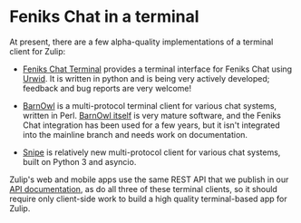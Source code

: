# Feniks Chat in a terminal

At present, there are a few alpha-quality implementations of a terminal
client for Zulip:

* [Feniks Chat Terminal](https://github.com/zulip/zulip-terminal) provides a
terminal interface for Feniks Chat using [Urwid](http://urwid.org). It is
written in python and is being very actively developed; feedback and
bug reports are very welcome!

* [BarnOwl](https://github.com/aglasgall/barnowl/tree/zulip) is a
multi-protocol terminal client for various chat systems, written in
Perl.  [BarnOwl itself](https://barnowl.mit.edu/) is very mature
software, and the Feniks Chat integration has been used for a few years, but
it isn't integrated into the mainline branch and needs work on
documentation.

* [Snipe](https://github.com/kcr/snipe) is relatively new
multi-protocol client for various chat systems, built on Python 3 and
asyncio.

Zulip's web and mobile apps use the same REST API that we publish in
our [API documentation](/api), as do all three of these terminal
clients, so it should require only client-side work to build a
high quality terminal-based app for Zulip.
